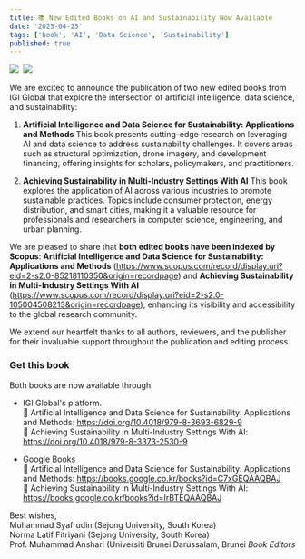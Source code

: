 ```yaml
---
title: 📚 New Edited Books on AI and Sustainability Now Available
date: '2025-04-25'
tags: ['book', 'AI', 'Data Science', 'Sustainability']
published: true
---
```


<img src="/updates/9798369368299.webp"/>&nbsp;&nbsp;<img src="/updates/9798337325309.webp"/><br/>

We are excited to announce the publication of two new edited books from IGI Global that explore the intersection of artificial intelligence, data science, and sustainability: 

1. **Artificial Intelligence and Data Science for Sustainability: Applications and Methods**
   This book presents cutting-edge research on leveraging AI and data science to address sustainability challenges. It covers areas such as structural optimization, drone imagery, and development financing, offering insights for scholars, policymakers, and practitioners.

2. **Achieving Sustainability in Multi-Industry Settings With AI**
   This book explores the application of AI across various industries to promote sustainable practices. Topics include consumer protection, energy distribution, and smart cities, making it a valuable resource for professionals and researchers in computer science, engineering, and urban planning.

We are pleased to share that **both edited books have been indexed by Scopus**:<!--truncate--> **Artificial Intelligence and Data Science for Sustainability: Applications and Methods** (https://www.scopus.com/record/display.uri?eid=2-s2.0-85218110350&origin=recordpage) and **Achieving Sustainability in Multi-Industry Settings With AI** (https://www.scopus.com/record/display.uri?eid=2-s2.0-105004508213&origin=recordpage), enhancing its visibility and accessibility to the global research community.

We extend our heartfelt thanks to all authors, reviewers, and the publisher for their invaluable support throughout the publication and editing process.

### **Get this book**  
Both books are now available through 
- IGI Global's platform.<br/>
🔗 Artificial Intelligence and Data Science for Sustainability: Applications and Methods: https://doi.org/10.4018/979-8-3693-6829-9<br/>
🔗 Achieving Sustainability in Multi-Industry Settings With AI: https://doi.org/10.4018/979-8-3373-2530-9<br/>

- Google Books<br/>
🔗 Artificial Intelligence and Data Science for Sustainability: Applications and Methods: https://books.google.co.kr/books?id=C7xGEQAAQBAJ<br/>
🔗 Achieving Sustainability in Multi-Industry Settings With AI: https://books.google.co.kr/books?id=IrBTEQAAQBAJ<br/>

Best wishes,<br/>
Muhammad Syafrudin (Sejong University, South Korea)<br/>
Norma Latif Fitriyani (Sejong University, South Korea)<br/>
Prof. Muhammad Anshari (Universiti Brunei Darussalam, Brunei
<i>Book Editors</i><br/>
